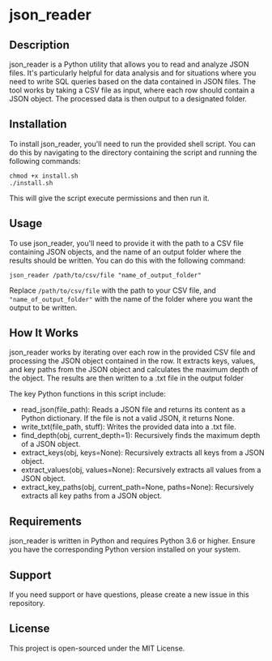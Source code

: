 # json_reader

## Description
json_reader is a Python utility that allows you to read and analyze JSON files. It's particularly helpful for data analysis and for situations where you need to write SQL queries based on the data contained in JSON files.
The tool works by taking a CSV file as input, where each row should contain a JSON object. The processed data is then output to a designated folder.

## Installation
To install json_reader, you'll need to run the provided shell script. You can do this by navigating to the directory containing the script and running the following commands:
```
chmod +x install.sh 
./install.sh
```
This will give the script execute permissions and then run it.

## Usage
To use json_reader, you'll need to provide it with the path to a CSV file containing JSON objects, and the name of an output folder where the results should be written. You can do this with the following command:
```
json_reader /path/to/csv/file "name_of_output_folder"
```
Replace `/path/to/csv/file` with the path to your CSV file, and `"name_of_output_folder"` with the name of the folder where you want the output to be written.

## How It Works
json_reader works by iterating over each row in the provided CSV file and processing the JSON object contained in the row. It extracts keys, values, and key paths from the JSON object and calculates the maximum depth of the object. 
The results are then written to a .txt file in the output folder

The key Python functions in this script include:

- read_json(file_path): Reads a JSON file and returns its content as a Python dictionary. If the file is not a valid JSON, it returns None.
- write_txt(file_path, stuff): Writes the provided data into a .txt file.
- find_depth(obj, current_depth=1): Recursively finds the maximum depth of a JSON object.
- extract_keys(obj, keys=None): Recursively extracts all keys from a JSON object.
- extract_values(obj, values=None): Recursively extracts all values from a JSON object.
- extract_key_paths(obj, current_path=None, paths=None): Recursively extracts all key paths from a JSON object.

## Requirements
json_reader is written in Python and requires Python 3.6 or higher. Ensure you have the corresponding Python version installed on your system.

## Support
If you need support or have questions, please create a new issue in this repository.

## License
This project is open-sourced under the MIT License.

